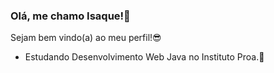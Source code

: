 ### Olá, me chamo Isaque!👋

Sejam bem vindo(a) ao meu perfil!😎

- Estudando Desenvolvimento Web Java no Instituto Proa.💙
